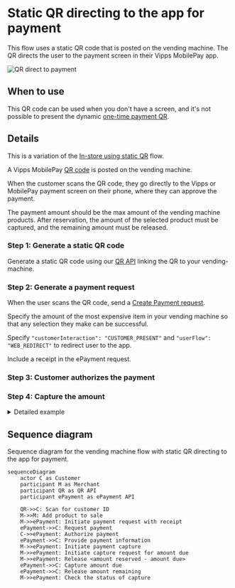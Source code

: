 <!-- START_METADATA
---
title: Static QR directing to the app for payment
sidebar_label: Static QR direct to the app for payment
sidebar_position: 20
pagination_next: null
pagination_prev: null
---

import AUTHORIZEPAYMENT from '../_common/_customer_authorizes_epayment.md'
END_METADATA -->

# Static QR directing to the app for payment

This flow uses a static QR code that is posted on the vending machine. The QR directs the user to the payment screen in their Vipps MobilePay app.

![QR direct to payment](images/1_qr_direct_to_payment.png)

## When to use

This QR code can be used when you don't have a screen, and it's not possible to present the dynamic [one-time payment QR](one-time-payment.md).

## Details

This is a variation of the [In-store using static QR](../static-qr-at-pos/README.md) flow.

A Vipps MobilePay [QR code](https://developer.vippsmobilepay.com/docs/APIs/qr-api/vipps-qr-api#merchant-redirect-qr-codes) is posted on the vending machine.

When the customer scans the QR code, they go directly to the Vipps or MobilePay payment screen on their phone, where they can approve the payment.

The payment amount should be the max amount of the vending machine products. After reservation, the amount of the selected product must be captured, and the remaining amount must be released.

### Step 1: Generate a static QR code

Generate a static QR code using our [QR API](https://developer.vippsmobilepay.com/docs/APIs/qr-api/vipps-qr-api/#merchant-callback-qr-codes)
linking the QR to your vending-machine.

### Step 2: Generate a payment request

When the user scans the QR code, send a [Create Payment request](https://developer.vippsmobilepay.com/api/epayment/#tag/CreatePayments/operation/createPayment).

Specify the amount of the most expensive item in your vending machine so that any selection they make can be successful.

Specify `"customerInteraction": "CUSTOMER_PRESENT"` and `"userFlow": "WEB_REDIRECT"` to redirect user to the app.

Include a receipt in the ePayment request.

### Step 3: Customer authorizes the payment

<AUTHORIZEPAYMENT />

### Step 4: Capture the amount

<details>
<summary>Detailed example</summary>
<div>

[`POST:/epayment/v1/payments/{reference}/capture`](/api/epayment/#tag/AdjustPayments/operation/capturePayment)

With body:

```json
{
  "modificationAmount": {
    "value": 3000,
    "currency": "NOK"
  }
}
```

</div>
</details>

## Sequence diagram

Sequence diagram for the vending machine flow with static QR directing to the app for payment.

``` mermaid
sequenceDiagram
    actor C as Customer
    participant M as Merchant
    participant QR as QR API
    participant ePayment as ePayment API
    
    QR->>C: Scan for customer ID
    M->>M: Add product to sale
    M->>ePayment: Initiate payment request with receipt
    ePayment->>C: Request payment
    C->>ePayment: Authorize payment
    ePayment->>C: Provide payment information
    M->>ePayment: Initiate payment capture
    M->>ePayment: Initiate capture request for amount due
    M->>ePayment: Release <amount reserved - amount due>
    ePayment->>C: Capture amount due
    ePayment->>C: Release amount remaining
    M->>ePayment: Check the status of capture
```
